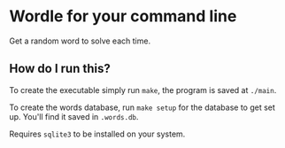 # Wordle for your command line

Get a random word to solve each time.

## How do I run this?

To create the executable simply run `make`, the program is saved at `./main`.

To create the words database, run `make setup` for the database to get set up. You'll find it saved in `.words.db`.

Requires `sqlite3` to be installed on your system.
